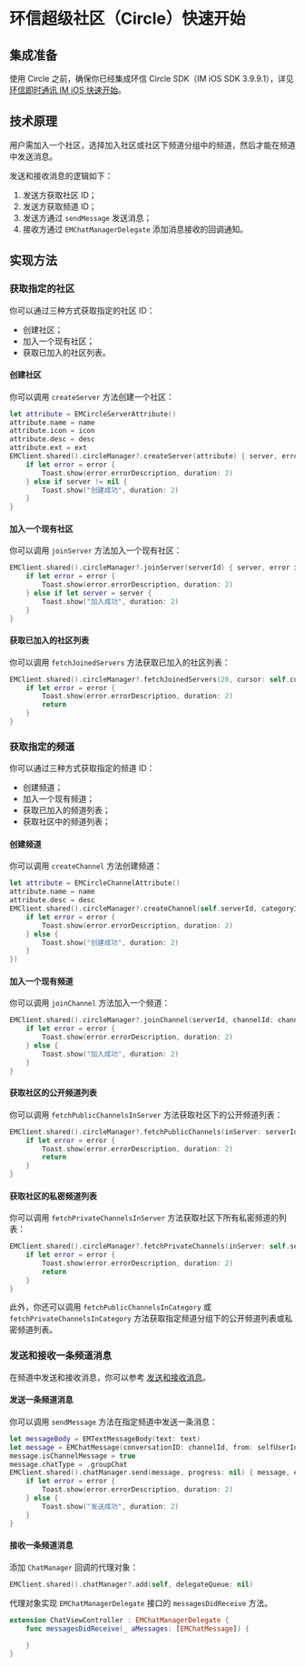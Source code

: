 # 环信超级社区（Circle）快速开始

<Toc />

## 集成准备

使用 Circle 之前，确保你已经集成环信 Circle SDK（IM iOS SDK 3.9.9.1），详见 [环信即时通讯 IM iOS 快速开始](/document/ios/quickstart.html)。

## 技术原理

用户需加入一个社区，选择加入社区或社区下频道分组中的频道，然后才能在频道中发送消息。

发送和接收消息的逻辑如下：

1. 发送方获取社区 ID；
2. 发送方获取频道 ID；
3. 发送方通过 `sendMessage` 发送消息；
4. 接收方通过 `EMChatManagerDelegate` 添加消息接收的回调通知。

## 实现方法

### 获取指定的社区

你可以通过三种方式获取指定的社区 ID：

- 创建社区；
- 加入一个现有社区；
- 获取已加入的社区列表。

#### 创建社区

你可以调用 `createServer` 方法创建一个社区：

```swift
let attribute = EMCircleServerAttribute()
attribute.name = name
attribute.icon = icon
attribute.desc = desc
attribute.ext = ext
EMClient.shared().circleManager?.createServer(attribute) { server, error in
    if let error = error {
        Toast.show(error.errorDescription, duration: 2)
    } else if server != nil {
        Toast.show("创建成功", duration: 2)
    }
}
```

#### 加入一个现有社区

你可以调用 `joinServer` 方法加入一个现有社区：

```swift
EMClient.shared().circleManager?.joinServer(serverId) { server, error in
    if let error = error {
        Toast.show(error.errorDescription, duration: 2)
    } else if let server = server {
        Toast.show("加入成功", duration: 2)
    }
}
```

#### 获取已加入的社区列表

你可以调用 `fetchJoinedServers` 方法获取已加入的社区列表：

```swift
EMClient.shared().circleManager?.fetchJoinedServers(20, cursor: self.cursor) { result, error in
    if let error = error {
        Toast.show(error.errorDescription, duration: 2)
        return
    }
}
```

### 获取指定的频道

你可以通过三种方式获取指定的频道 ID：

- 创建频道；
- 加入一个现有频道；
- 获取已加入的频道列表；
- 获取社区中的频道列表；

#### 创建频道

你可以调用 `createChannel` 方法创建频道：

```swift
let attribute = EMCircleChannelAttribute()
attribute.name = name
attribute.desc = desc
EMClient.shared().circleManager?.createChannel(self.serverId, categoryId: self.categoryId, attribute: attribute, mode: self.mode, completion: { channel, error in
    if let error = error {
        Toast.show(error.errorDescription, duration: 2)
    } else {
        Toast.show("创建成功", duration: 2)
    }
})
```

#### 加入一个现有频道

你可以调用 `joinChannel` 方法加入一个频道：

```swift
EMClient.shared().circleManager?.joinChannel(serverId, channelId: channelId) { channel, error in
    if let error = error {
        Toast.show(error.errorDescription, duration: 2)
    } else {
        Toast.show("加入成功", duration: 2)
    }
}
```

#### 获取社区的公开频道列表

你可以调用 `fetchPublicChannelsInServer` 方法获取社区下的公开频道列表：

```swift
EMClient.shared().circleManager?.fetchPublicChannels(inServer: serverId, limit: 20, cursor: nil) { result, error in
    if let error = error {
        Toast.show(error.errorDescription, duration: 2)
        return
    }
}
```

#### 获取社区的私密频道列表

你可以调用 `fetchPrivateChannelsInServer` 方法获取社区下所有私密频道的列表：

```swift
EMClient.shared().circleManager?.fetchPrivateChannels(inServer: self.serverId, limit: 20, cursor: nil) { result, error in
    if let error = error {
        Toast.show(error.errorDescription, duration: 2)
        return
    }
}
```

此外，你还可以调用 `fetchPublicChannelsInCategory` 或 `fetchPrivateChannelsInCategory` 方法获取指定频道分组下的公开频道列表或私密频道列表。

### 发送和接收一条频道消息

在频道中发送和接收消息，你可以参考 [发送和接收消息](/document/ios/message_send_receive.html)。

#### 发送一条频道消息

你可以调用 `sendMessage` 方法在指定频道中发送一条消息：

```swift
let messageBody = EMTextMessageBody(text: text)
let message = EMChatMessage(conversationID: channelId, from: selfUserId, to: channelId, body: messageBody, ext: nil)
message.isChannelMessage = true
message.chatType = .groupChat
EMClient.shared().chatManager.send(message, progress: nil) { message, error in 
    if let error = error {
        Toast.show(error.errorDescription, duration: 2)
    } else {
        Toast.show("发送成功", duration: 2)
    }
}
```

#### 接收一条频道消息

添加 `ChatManager` 回调的代理对象：

```swift
EMClient.shared().chatManager?.add(self, delegateQueue: nil)
```

代理对象实现 `EMChatManagerDelegate` 接口的 `messagesDidReceive` 方法。

```swift
extension ChatViewController : EMChatManagerDelegate {
    func messagesDidReceive(_ aMessages: [EMChatMessage]) {
       
    }
}
```
